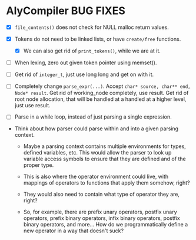 # AlyCompiler BUG FIXES

- [x] `file_contents()` does not check for NULL malloc return values.

- [x] Tokens do not need to be linked lists, or have `create/free` functions.

  - [x] We can also get rid of `print_tokens()`, while we are at it.

- [ ] When lexing, zero out given token pointer using memset().

- [ ] Get rid of `integer_t`, just use long long and get on with it.

- [ ] Completely change `parse_expr(...)`. Accept `char* source, char** end, Node* result`. Get rid of working_node completely, use result. Get rid of root node allocation, that will be handled at a handled at a higher level, just use result.

- [ ] Parse in a while loop, instead of just parsing a single expression.

- Think about how parser could parse within and into a given parsing context.

  - Maybe a parsing context contains multiple environments for types, defined variables, etc. This would allow the parser to look up variable access symbols to ensure that they are defined and of the proper type.

  - This is also where the operator environment could live, with mappings of operators to functions that apply them somehow, right?

  - They would also need to contain what type of operator they are, right?

  - So, for example, there are prefix unary operators, postfix unary operators, prefix binary operators, infix binary operators, postfix binary operators, and more... How do we programmatically define a new operator in a way that doesn't suck?